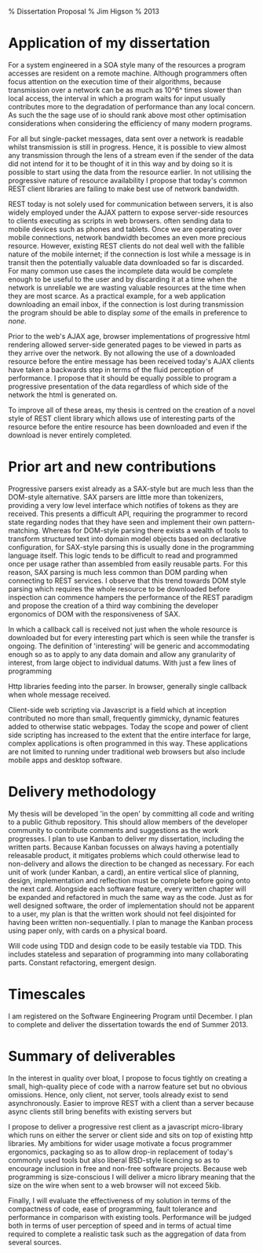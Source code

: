 % Dissertation Proposal
% Jim Higson
% 2013

Application of my dissertation
==============================

For a system engineered in a SOA style many of the resources a program
accesses are resident on a remote machine. Although programmers often
focus attention on the execution time of their algorithms, because
transmission over a network can be as much as 10^6^ times slower than
local access, the interval in which a program waits for input usually
contributes more to the degradation of performance than any local
concern. As such the the sage use of io should rank above most other
optimisation considerations when considering the efficiency of many
modern programs.

For all but single-packet messages, data sent over a network is readable
whilst transmission is still in progress. Hence, it is possible to view
almost any transmission through the lens of a stream even if the sender
of the data did not intend for it to be thought of it in this way and by
doing so it is possible to start using the data from the resource
earlier. In not utilising the progressive nature of resource
availability I propose that today's common REST client libraries are
failing to make best use of network bandwidth.

REST today is not solely used for communication between servers, it is
also widely employed under the AJAX pattern to expose server-side
resources to clients executing as scripts in web browsers. often sending
data to mobile devices such as phones and tablets. Once we are operating
over mobile connections, network bandwidth becomes an even more precious
resource. However, existing REST clients do not deal well with the
fallible nature of the mobile internet; if the connection is lost while
a message is in transit then the potentially valuable data downloaded so
far is discarded. For many common use cases the incomplete data would be
complete enough to be useful to the user and by discarding it at a time
when the network is unreliable we are wasting valuable resources at the
time when they are most scarce. As a practical example, for a web
application downloading an email inbox, if the connection is lost during
transmission the program should be able to display *some* of the emails
in preference to *none*.

Prior to the web's AJAX age, browser implementations of progressive html
rendering allowed server-side generated pages to be viewed in parts as
they arrive over the network. By not allowing the use of a downloaded
resource before the entire message has been received today's AJAX
clients have taken a backwards step in terms of the fluid perception of
performance. I propose that it should be equally possible to program a
progressive presentation of the data regardless of which side of the
network the html is generated on.

To improve all of these areas, my thesis is centred on the creation of a
novel style of REST client library which allows use of interesting parts
of the resource before the entire resource has been downloaded and even
if the download is never entirely completed.

Prior art and new contributions
===============================

Progressive parsers exist already as a SAX-style but are much less than
the DOM-style alternative. SAX parsers are little more than tokenizers,
providing a very low level interface which notifies of tokens as they
are received. This presents a difficult API, requiring the programmer to
record state regarding nodes that they have seen and implement their own
pattern-matching. Whereas for DOM-style parsing there exists a wealth of
tools to transform structured text into domain model objects based on
declarative configuration, for SAX-style parsing this is usually done in
the programming language itself. This logic tends to be difficult to
read and programmed once per usage rather than assembled from easily
reusable parts. For this reason, SAX parsing is much less common than
DOM parding when connecting to REST services. I observe that this trend
towards DOM style parsing which requires the whole resource to be
downloaded before inspection can commence hampers the performance of the
REST paradigm and propose the creation of a third way combining the
developer ergonomics of DOM with the responsiveness of SAX.

In which a callback call is received not just when the whole resource is
downloaded but for every interesting part which is seen while the
transfer is ongoing. The definition of 'interesting' will be generic and
accommodating enough so as to apply to any data domain and allow any
granularity of interest, from large object to individual datums. With
just a few lines of programming

Http libraries feeding into the parser. In browser, generally single
callback when whole message received.

Client-side web scripting via Javascript is a field which at inception
contributed no more than small, frequently gimmicky, dynamic features
added to otherwise static webpages. Today the scope and power of client
side scripting has increased to the extent that the entire interface for
large, complex applications is often programmed in this way. These
applications are not limited to running under traditional web browsers
but also include mobile apps and desktop software.

Delivery methodology
====================

My thesis will be developed 'in the open' by committing all code and
writing to a public Github repository. This should allow members of the
developer community to contribute comments and suggestions as the work
progresses. I plan to use Kanban to deliver my dissertation, including
the written parts. Because Kanban focusses on always having a
potentially releasable product, it mitigates problems which could
otherwise lead to non-delivery and allows the direction to be changed as
necessary. For each unit of work (under Kanban, a card), an entire
vertical slice of planning, design, implementation and reflection must
be complete before going onto the next card. Alongside each software
feature, every written chapter will be expanded and refactored in much
the same way as the code. Just as for well designed software, the order
of implementation should not be apparent to a user, my plan is that the
written work should not feel disjointed for having been written
non-sequentially. I plan to manage the Kanban process using paper only,
with cards on a physical board.

Will code using TDD and design code to be easily testable via TDD. This
includes stateless and separation of programming into many collaborating
parts. Constant refactoring, emergent design.

Timescales
==========

I am registered on the Software Engineering Program until December. I
plan to complete and deliver the dissertation towards the end of Summer
2013.

Summary of deliverables
=======================

In the interest in quality over bloat, I propose to focus tightly on
creating a small, high-quality piece of code with a narrow feature set
but no obvious omissions. Hence, only client, not server, tools already
exist to send asynchronously. Easier to improve REST with a client than
a server because async clients still bring benefits with existing
servers but

I propose to deliver a progressive rest client as a javascript
micro-library which runs on either the server or client side and sits on
top of existing http libraries. My ambitions for wider usage motivate a
focus programmer ergonomics, packaging so as to allow drop-in
replacement of today's commonly used tools but also liberal BSD-style
licencing so as to encourage inclusion in free and non-free software
projects. Because web programming is size-conscious I will deliver a
micro library meaning that the size on the wire when sent to a web
browser will not exceed 5kib.

Finally, I will evaluate the effectiveness of my solution in terms of
the compactness of code, ease of programming, fault tolerance and
performance in comparison with existing tools. Performance will be
judged both in terms of user perception of speed and in terms of actual
time required to complete a realistic task such as the aggregation of
data from several sources.
